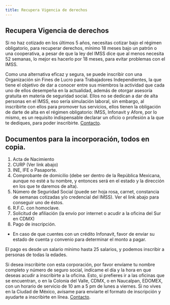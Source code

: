 ```yaml
---
title: Recupera Vigencia de derechos 
---
```


## Recupera Vigencia de derechos 

Si no haz cotizado en los últimos 5 años, necesitas cotizar bajo el régimen obligatorio, para recuperar derechos, mínimo 18 meses bajo un patrón o una cooperativa, a pesar de que la ley del IMSS dice que al menos necesita 52 semanas, lo mejor es hacerlo por 18 meses, para evitar problemas con el IMSS. 

Como una alternativa eficaz y segura, se puede inscribir con una Organización sin Fines de Lucro para Trabajadores Independientes, la que tiene el objetivo de dar a conocer entre sus miembros la actividad que cada uno de ellos desempeña en la actualidad, además de otorgar asesoría gratuita en materia de seguridad social. Ellos no se dedican a dar de alta personas en el IMSS, eso sería simulación laboral, sin embargo, al inscribirte con ellos para promover tus servicios, ellos tienen la obligación de darte de alta en el régimen obligatorio: IMSS, Infonavit y Afore, por lo mismo, es un requisito indispensable declarar un oficio o profesión a la que te dediques, para poder inscribirte. [Contacto](2018-03-08-Calculo.html).

## Documentos para la incorporación, todos en copia.

1.	Acta de Nacimiento
2.	CURP (Ver link abajo)
3.	INE, IFE o Pasaporte. 
4.	Comprobante de domicilio (debe ser dentro de la República Mexicana, aunque no esté a tu nombre, y entonces será en el estado y la dirección en los que te daremos de alta). 
5.	Número de Seguridad Social (puede ser hoja rosa, carnet, constancia de semanas cotizadas y/o credencial del IMSS). Ver el link abajo para conseguir uno de éstos. 
6.	R.F.C. con homoclave.
7.	 Solicitud de afiliación (la envío por internet o acudir a la oficina del Sur en CDMX)
8.	Pago de inscripción.

- En caso de que cuentes con un crédito Infonavit, favor de enviar su estado de cuenta y convenio para determinar el monto a pagar.

El pago es desde un salario mínimo hasta 25 salarios, y podemos inscribir a personas de todas la edades. 

Si desea inscribirte con esta corporación, por favor envíame tu nombre completo y número de seguro social, indícame el día y la hora en que deseas acudir a inscribirte a la oficina. Esto, si prefieres ir a las oficinas que se encuentran, o en la Colonia del Valle, CDMX, o en Naucalpan, EDOMEX, con un horario de servicio de 10 am a 5 pm de lunes a viernes. Si no vives en la Ciudad de México, avísame para enviarte el formato de inscripción y ayudarte a inscribirte en línea. [Contacto](2018-03-08-Calculo.html).
